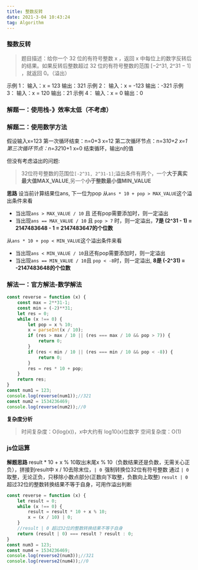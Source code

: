 ```yaml
---
title: 整数反转
date: 2021-3-04 10:43:24
tag: Algorithm
---
```


### 整数反转
>题目描述：给你一个 32 位的有符号整数 x ，返回 x 中每位上的数字反转后的结果。如果反转后整数超过 32 位的有符号整数的范围 [−2^31,  2^31 − 1] ，就返回 0。（溢出）

示例 1：
输入：x = 123
输出：321
示例 2：
输入：x = -123
输出：-321
示例 3：
输入：x = 120
输出：21
示例 4：
输入：x = 0
输出：0

### 解题一：使用栈-》效率太低（不考虑）

### 解题二：使用数学方法
假设输入x=123
第一次循环结束：n=0+3  x=12
第二次循环节点：n=3*10+2 x=1
第三次循环节点：n=32*10+1 x=0
结束循环，输出n的值

但没有考虑溢出的问题:
>32位符号整数的范围位`[-2^31, 2^31-1]`;溢出条件有两个，一个**大于真实最大值MAX_VALUE**,另一个**小于整数最小值MIN_VALUE**

**思路**
设当前计算结果位ans, 下一位为pop
从`ans * 10 + pop > MAX_VALUE`这个溢出条件来看
* 当出现`ans > MAX_VALUE / 10` 且 还有pop需要添加时，则一定溢出
* 当出现`ans == MAX_VALUE / 10` 且 `pop > 7` 时，则一定溢出，**7是 (2^31 - 1) = 2147483648 - 1 = 2147483647的个位数**

从`ans * 10 + pop < MIN_VALUE`这个溢出条件来看
* 当出现`ans < MIN_VALUE / 10`且还有pop需要添加时，则一定溢出
* 当出现`ans == MIN_VALUE / 10`且 `pop < -8`时，则一定溢出, **8是 (-2^31) = -2147483648的个位数**

### 解法一：官方解法-数学解法
```js
const reverse = function (x) {
    const max = 2**31-1;
    const min = (-2)**31;
    let res = 0;
    while (x !== 0) {
        let pop = x % 10;
        x = parseInt(x / 10);
        if (res > max / 10 || (res === max / 10 && pop > 7)) {
            return 0;
        }
        if (res < min / 10 || (res === min / 10 && pop < -8)) {
            return 0;
        }
        res = res * 10 + pop;
    }
    return res;
}
const num1 = 123;
console.log(reverse(num1));//321
const num2 = 1534236469;
console.log(reverse(num2));//0
```
**复杂度分析**
>时间复杂度：O(log(x))，x中大约有 log10(x)位数字
>空间复杂度：O(1)

### js位运算
**解题思路**
result * 10 + x % 10取出末尾x % 10（负数结果还是负数，无需关心正负），拼接到result中
x / 10去除末位，`| 0 `强制转换位32位有符号整数
通过 `| 0`取整，无论正负，只移除小数点部分(正数向下取整，负数向上取整)
`result | 0 `超过32位的整数转换结果不等于自身，可用作溢出判断

```js
const reverse = function (x) {
    let result = 0;
    while (x !== 0) {
        result = result * 10 + x % 10;
        x = (x / 10) | 0;
    }
    //result | 0 超过32位的整数转换结果不等于自身
    return (result | 0) === result ? result : 0;
}
const num3 = 123;
const num4 = 1534236469;
console.log(reverse2(num3));//321
console.log(reverse2(num4));//0
```
